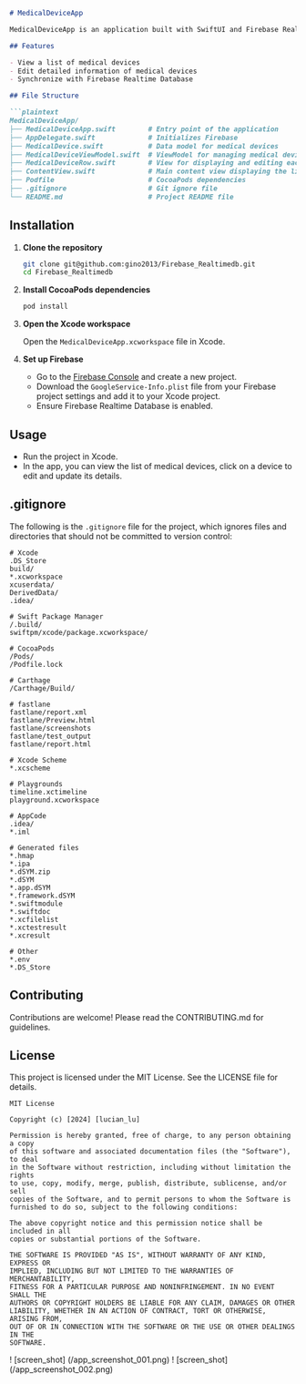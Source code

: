 ```markdown
# MedicalDeviceApp

MedicalDeviceApp is an application built with SwiftUI and Firebase Realtime Database for managing medical device data. The app allows users to view, edit, and update detailed information about medical devices.

## Features

- View a list of medical devices
- Edit detailed information of medical devices
- Synchronize with Firebase Realtime Database

## File Structure

```plaintext
MedicalDeviceApp/
├── MedicalDeviceApp.swift        # Entry point of the application
├── AppDelegate.swift             # Initializes Firebase
├── MedicalDevice.swift           # Data model for medical devices
├── MedicalDeviceViewModel.swift  # ViewModel for managing medical device data
├── MedicalDeviceRow.swift        # View for displaying and editing each medical device
├── ContentView.swift             # Main content view displaying the list of medical devices
├── Podfile                       # CocoaPods dependencies
├── .gitignore                    # Git ignore file
└── README.md                     # Project README file
```

## Installation

1. **Clone the repository**

    ```bash
    git clone git@github.com:gino2013/Firebase_Realtimedb.git
    cd Firebase_Realtimedb
    ```

2. **Install CocoaPods dependencies**

    ```bash
    pod install
    ```

3. **Open the Xcode workspace**

    Open the `MedicalDeviceApp.xcworkspace` file in Xcode.

4. **Set up Firebase**

    - Go to the [Firebase Console](https://console.firebase.google.com/) and create a new project.
    - Download the `GoogleService-Info.plist` file from your Firebase project settings and add it to your Xcode project.
    - Ensure Firebase Realtime Database is enabled.

## Usage

- Run the project in Xcode.
- In the app, you can view the list of medical devices, click on a device to edit and update its details.

## .gitignore

The following is the `.gitignore` file for the project, which ignores files and directories that should not be committed to version control:

```plaintext
# Xcode
.DS_Store
build/
*.xcworkspace
xcuserdata/
DerivedData/
.idea/

# Swift Package Manager
/.build/
swiftpm/xcode/package.xcworkspace/

# CocoaPods
/Pods/
/Podfile.lock

# Carthage
/Carthage/Build/

# fastlane
fastlane/report.xml
fastlane/Preview.html
fastlane/screenshots
fastlane/test_output
fastlane/report.html

# Xcode Scheme
*.xcscheme

# Playgrounds
timeline.xctimeline
playground.xcworkspace

# AppCode
.idea/
*.iml

# Generated files
*.hmap
*.ipa
*.dSYM.zip
*.dSYM
*.app.dSYM
*.framework.dSYM
*.swiftmodule
*.swiftdoc
*.xcfilelist
*.xctestresult
*.xcresult

# Other
*.env
*.DS_Store
```

## Contributing

Contributions are welcome! Please read the CONTRIBUTING.md for guidelines.

## License

This project is licensed under the MIT License. See the LICENSE file for details.
```
MIT License

Copyright (c) [2024] [lucian_lu]

Permission is hereby granted, free of charge, to any person obtaining a copy
of this software and associated documentation files (the "Software"), to deal
in the Software without restriction, including without limitation the rights
to use, copy, modify, merge, publish, distribute, sublicense, and/or sell
copies of the Software, and to permit persons to whom the Software is
furnished to do so, subject to the following conditions:

The above copyright notice and this permission notice shall be included in all
copies or substantial portions of the Software.

THE SOFTWARE IS PROVIDED "AS IS", WITHOUT WARRANTY OF ANY KIND, EXPRESS OR
IMPLIED, INCLUDING BUT NOT LIMITED TO THE WARRANTIES OF MERCHANTABILITY,
FITNESS FOR A PARTICULAR PURPOSE AND NONINFRINGEMENT. IN NO EVENT SHALL THE
AUTHORS OR COPYRIGHT HOLDERS BE LIABLE FOR ANY CLAIM, DAMAGES OR OTHER
LIABILITY, WHETHER IN AN ACTION OF CONTRACT, TORT OR OTHERWISE, ARISING FROM,
OUT OF OR IN CONNECTION WITH THE SOFTWARE OR THE USE OR OTHER DEALINGS IN THE
SOFTWARE.
```
! [screen_shot] (/app_screenshot_001.png)
! [screen_shot] (/app_screenshot_002.png)